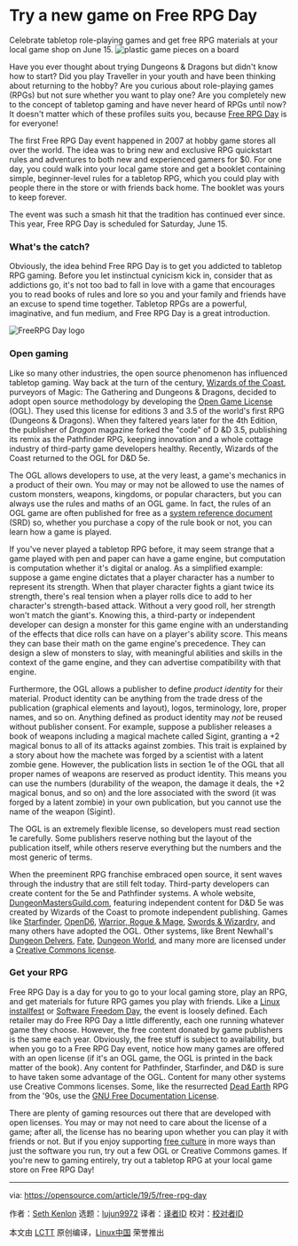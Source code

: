 [#]: collector: (lujun9972)
[#]: translator: ( )
[#]: reviewer: ( )
[#]: publisher: ( )
[#]: url: ( )
[#]: subject: (Try a new game on Free RPG Day)
[#]: via: (https://opensource.com/article/19/5/free-rpg-day)
[#]: author: (Seth Kenlon https://opensource.com/users/seth/users/erez/users/seth)

Try a new game on Free RPG Day
======
Celebrate tabletop role-playing games and get free RPG materials at your
local game shop on June 15.
![plastic game pieces on a board][1]

Have you ever thought about trying Dungeons & Dragons but didn't know how to start? Did you play Traveller in your youth and have been thinking about returning to the hobby? Are you curious about role-playing games (RPGs) but not sure whether you want to play one? Are you completely new to the concept of tabletop gaming and have never heard of RPGs until now? It doesn't matter which of these profiles suits you, because [Free RPG Day][2] is for everyone!

The first Free RPG Day event happened in 2007 at hobby game stores all over the world. The idea was to bring new and exclusive RPG quickstart rules and adventures to both new and experienced gamers for $0. For one day, you could walk into your local game store and get a booklet containing simple, beginner-level rules for a tabletop RPG, which you could play with people there in the store or with friends back home. The booklet was yours to keep forever.

The event was such a smash hit that the tradition has continued ever since. This year, Free RPG Day is scheduled for Saturday, June 15.

### What's the catch?

Obviously, the idea behind Free RPG Day is to get you addicted to tabletop RPG gaming. Before you let instinctual cynicism kick in, consider that as addictions go, it's not too bad to fall in love with a game that encourages you to read books of rules and lore so you and your family and friends have an excuse to spend time together. Tabletop RPGs are a powerful, imaginative, and fun medium, and Free RPG Day is a great introduction.

![FreeRPG Day logo][3]

### Open gaming

Like so many other industries, the open source phenomenon has influenced tabletop gaming. Way back at the turn of the century, [Wizards of the Coast][4], purveyors of Magic: The Gathering and Dungeons & Dragons, decided to adopt open source methodology by developing the [Open Game License][5] (OGL). They used this license for editions 3 and 3.5 of the world's first RPG (Dungeons & Dragons). When they faltered years later for the 4th Edition, the publisher of _Dragon_ magazine forked the "code" of D &D 3.5, publishing its remix as the Pathfinder RPG, keeping innovation and a whole cottage industry of third-party game developers healthy. Recently, Wizards of the Coast returned to the OGL for D&D 5e.

The OGL allows developers to use, at the very least, a game's mechanics in a product of their own. You may or may not be allowed to use the names of custom monsters, weapons, kingdoms, or popular characters, but you can always use the rules and maths of an OGL game. In fact, the rules of an OGL game are often published for free as a [system reference document][6] (SRD) so, whether you purchase a copy of the rule book or not, you can learn how a game is played.

If you've never played a tabletop RPG before, it may seem strange that a game played with pen and paper can have a game engine, but computation is computation whether it's digital or analog. As a simplified example: suppose a game engine dictates that a player character has a number to represent its strength. When that player character fights a giant twice its strength, there's real tension when a player rolls dice to add to her character's strength-based attack. Without a very good roll, her strength won't match the giant's. Knowing this, a third-party or independent developer can design a monster for this game engine with an understanding of the effects that dice rolls can have on a player's ability score. This means they can base their math on the game engine's precedence. They can design a slew of monsters to slay, with meaningful abilities and skills in the context of the game engine, and they can advertise compatibility with that engine.

Furthermore, the OGL allows a publisher to define _product identity_ for their material. Product identity can be anything from the trade dress of the publication (graphical elements and layout), logos, terminology, lore, proper names, and so on. Anything defined as product identity may _not_ be reused without publisher consent. For example, suppose a publisher releases a book of weapons including a magical machete called Sigint, granting a +2 magical bonus to all of its attacks against zombies. This trait is explained by a story about how the machete was forged by a scientist with a latent zombie gene. However, the publication lists in section 1e of the OGL that all proper names of weapons are reserved as product identity. This means you can use the numbers (durability of the weapon, the damage it deals, the +2 magical bonus, and so on) and the lore associated with the sword (it was forged by a latent zombie) in your own publication, but you cannot use the name of the weapon (Sigint).

The OGL is an extremely flexible license, so developers must read section 1e carefully. Some publishers reserve nothing but the layout of the publication itself, while others reserve everything but the numbers and the most generic of terms.

When the preeminent RPG franchise embraced open source, it sent waves through the industry that are still felt today. Third-party developers can create content for the 5e and Pathfinder systems. A whole website, [DungeonMastersGuild.com][7], featuring independent content for D&D 5e was created by Wizards of the Coast to promote independent publishing. Games like [Starfinder][8], [OpenD6][9], [Warrior, Rogue & Mage][10], [Swords & Wizardry][11], and many others have adopted the OGL. Other systems, like Brent Newhall's [Dungeon Delvers][12], [Fate][13], [Dungeon World][14], and many more are licensed under a [Creative Commons license][15].

### Get your RPG

Free RPG Day is a day for you to go to your local gaming store, play an RPG, and get materials for future RPG games you play with friends. Like a [Linux installfest][16] or [Software Freedom Day][17], the event is loosely defined. Each retailer may do Free RPG Day a little differently, each one running whatever game they choose. However, the free content donated by game publishers is the same each year. Obviously, the free stuff is subject to availability, but when you go to a Free RPG Day event, notice how many games are offered with an open license (if it's an OGL game, the OGL is printed in the back matter of the book). Any content for Pathfinder, Starfinder, and D&D is sure to have taken some advantage of the OGL. Content for many other systems use Creative Commons licenses. Some, like the resurrected [Dead Earth][18] RPG from the '90s, use the [GNU Free Documentation License][19].

There are plenty of gaming resources out there that are developed with open licenses. You may or may not need to care about the license of a game; after all, the license has no bearing upon whether you can play it with friends or not. But if you enjoy supporting [free culture][20] in more ways than just the software you run, try out a few OGL or Creative Commons games. If you're new to gaming entirely, try out a tabletop RPG at your local game store on Free RPG Day!

--------------------------------------------------------------------------------

via: https://opensource.com/article/19/5/free-rpg-day

作者：[Seth Kenlon][a]
选题：[lujun9972][b]
译者：[译者ID](https://github.com/译者ID)
校对：[校对者ID](https://github.com/校对者ID)

本文由 [LCTT](https://github.com/LCTT/TranslateProject) 原创编译，[Linux中国](https://linux.cn/) 荣誉推出

[a]: https://opensource.com/users/seth/users/erez/users/seth
[b]: https://github.com/lujun9972
[1]: https://opensource.com/sites/default/files/styles/image-full-size/public/lead-images/team-game-play-inclusive-diversity-collaboration.png?itok=8sUXV7W1 (plastic game pieces on a board)
[2]: https://www.freerpgday.com/
[3]: https://opensource.com/sites/default/files/uploads/freerpgday-logoblank.jpg (FreeRPG Day logo)
[4]: https://company.wizards.com/
[5]: http://www.opengamingfoundation.org/licenses.html
[6]: https://www.d20pfsrd.com/
[7]: https://www.dmsguild.com/
[8]: https://paizo.com/starfinder
[9]: https://ogc.rpglibrary.org/index.php?title=OpenD6
[10]: http://www.stargazergames.eu/games/warrior-rogue-mage/
[11]: https://froggodgames.com/frogs/product/swords-wizardry-complete-rulebook/
[12]: http://brentnewhall.com/games/doku.php?id=games:dungeon_delvers
[13]: http://www.faterpg.com/licensing/licensing-fate-cc-by/
[14]: http://dungeon-world.com/
[15]: https://creativecommons.org/
[16]: https://www.tldp.org/HOWTO/Installfest-HOWTO/introduction.html
[17]: https://www.softwarefreedomday.org/
[18]: https://mixedsignals.ml/games/blog/blog_dead-earth
[19]: https://www.gnu.org/licenses/fdl-1.3.en.html
[20]: https://opensource.com/article/18/1/creative-commons-real-world
